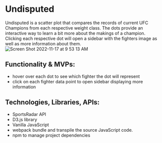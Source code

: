 # Undisputed

Undisputed is a scatter plot that compares the records of current UFC Champions from each respective weight class. The dots provide an interactive way to learn a bit more about the makings of a champion. Clicking each respective dot will open a sidebar with the fighters image as well as more information about them. 
![Screen Shot 2022-11-17 at 9 53 13 AM](https://user-images.githubusercontent.com/111291271/202480885-4a327b34-67af-4f66-aa19-58a7342e30d8.png)

## Functionality & MVPs:
- hover over each dot to see which fighter the dot will represent 
- click on each fighter data point to open sidebar displaying more information

## Technologies, Libraries, APIs:
- SportsRadar API 
- D3.js library 
- Vanilla JavaScript
- webpack bundle and transpile the source JavaScript code. 
- npm to manage project dependencies


